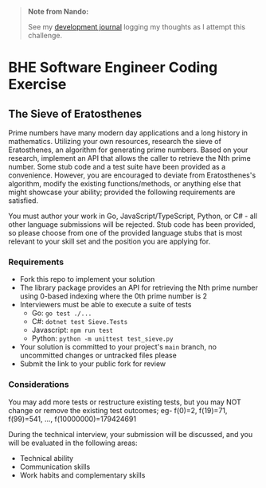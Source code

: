 > **Note from Nando:**
>
> See my [development journal](./Development%20Journal.md) logging my thoughts as I attempt this challenge.

# BHE Software Engineer Coding Exercise

## The Sieve of Eratosthenes

Prime numbers have many modern day applications and a long history in
mathematics. Utilizing your own resources, research the sieve of Eratosthenes,
an algorithm for generating prime numbers. Based on your research, implement
an API that allows the caller to retrieve the Nth prime number.
Some stub code and a test suite have been provided as a convenience. However,
you are encouraged to deviate from Eratosthenes's algorithm, modify the
existing functions/methods, or anything else that might showcase your ability;
provided the following requirements are satisfied.

You must author your work in Go, JavaScript/TypeScript, Python, or C# - all
other language submissions will be rejected. Stub code has been provided, so
please choose from one of the provided language stubs that is most
relevant to your skill set and the position you are applying for.

### Requirements

- Fork this repo to implement your solution
- The library package provides an API for retrieving the Nth prime number using 0-based indexing where the 0th prime number is 2
- Interviewers must be able to execute a suite of tests
  - Go: `go test ./...`
  - C#: `dotnet test Sieve.Tests`
  - Javascript: `npm run test`
  - Python: `python -m unittest test_sieve.py`
- Your solution is committed to your project's `main` branch, no uncommitted changes or untracked files please
- Submit the link to your public fork for review

### Considerations

You may add more tests or restructure existing tests, but you may NOT change or remove
the existing test outcomes; eg- f(0)=2, f(19)=71, f(99)=541, ..., f(10000000)=179424691

During the technical interview, your submission will be discussed, and you will be evaluated in the following areas:

- Technical ability
- Communication skills
- Work habits and complementary skills
